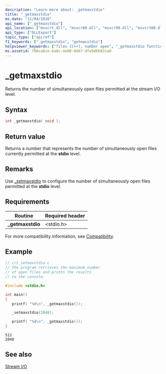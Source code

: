 ```yaml
---
description: "Learn more about: _getmaxstdio"
title: "_getmaxstdio"
ms.date: "11/04/2016"
api_name: ["_getmaxstdio"]
api_location: ["msvcrt.dll", "msvcr80.dll", "msvcr90.dll", "msvcr100.dll", "msvcr100_clr0400.dll", "msvcr110.dll", "msvcr110_clr0400.dll", "msvcr120.dll", "msvcr120_clr0400.dll", "ucrtbase.dll", "api-ms-win-crt-stdio-l1-1-0.dll"]
api_type: ["DLLExport"]
topic_type: ["apiref"]
f1_keywords: ["_getmaxstdio", "getmaxstdio"]
helpviewer_keywords: ["files [C++], number open", "_getmaxstdio function", "getmaxstdio function", "open files, getting number"]
ms.assetid: 700ca8ce-4a8c-4e00-9467-dfa9d6b831a0
---
```

# _getmaxstdio

Returns the number of simultaneously open files permitted at the stream I/O level.

## Syntax

```C
int _getmaxstdio( void );
```

## Return value

Returns a number that represents the number of simultaneously open files currently permitted at the **stdio** level.

## Remarks

Use [_setmaxstdio](setmaxstdio.md) to configure the number of simultaneously open files permitted at the **stdio** level.

## Requirements

|Routine|Required header|
|-------------|---------------------|
|**_getmaxstdio**|\<stdio.h>|

For more compatibility information, see [Compatibility](../compatibility.md).

## Example

```C
// crt_setmaxstdio.c
// The program retrieves the maximum number
// of open files and prints the results
// to the console.

#include <stdio.h>

int main()
{
   printf( "%d\n", _getmaxstdio());

   _setmaxstdio(2048);

   printf( "%d\n", _getmaxstdio());
}
```

```Output
512
2048
```

## See also

[Stream I/O](../stream-i-o.md)
